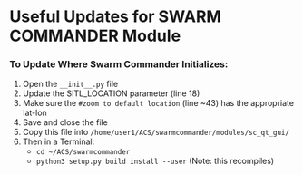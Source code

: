 # Useful Updates for SWARM COMMANDER Module

### To Update Where Swarm Commander Initializes:
1. Open the `__init__.py` file
2. Update the SITL_LOCATION parameter (line 18)
3. Make sure the `#zoom to default location` (line ~43) has the appropriate lat-lon
4. Save and close the file
5. Copy this file into `/home/user1/ACS/swarmcommander/modules/sc_qt_gui/`
6. Then in a Terminal:
    * `cd ~/ACS/swarmcommander`
    * `python3 setup.py build install --user` (Note: this recompiles)



